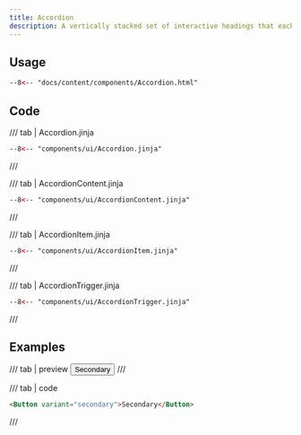 ```yaml
---
title: Accordion
description: A vertically stacked set of interactive headings that each reveal a section of content.
---
```



## Usage

```html
--8<-- "docs/content/components/Accordion.html"
```

## Code


/// tab | Accordion.jinja
```html
--8<-- "components/ui/Accordion.jinja"
```
///

/// tab | AccordionContent.jinja
```html
--8<-- "components/ui/AccordionContent.jinja"
```
///

/// tab | AccordionItem.jinja
```html
--8<-- "components/ui/AccordionItem.jinja"
```
///

/// tab | AccordionTrigger.jinja
```html
--8<-- "components/ui/AccordionTrigger.jinja"
```
///

## Examples

/// tab | preview
<Button variant="secondary">Secondary</Button>
///

/// tab | code
```html
<Button variant="secondary">Secondary</Button>
```
///